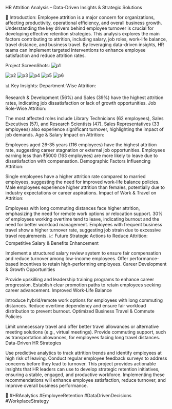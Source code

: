 HR Attrition Analysis – Data-Driven Insights & Strategic Solutions

📌 Introduction:
Employee attrition is  a major concern for organizations, affecting productivity, operational efficiency, and overall 
business growth. Understanding the key drivers behind employee turnover is crucial for developing effective retention strategies.
This analysis explores the main factors contributing to attrition, including salary, job roles, work-life balance, travel distance,
and business travel. By leveraging data-driven insights, HR teams can implement targeted interventions to enhance employee satisfaction and reduce attrition rates.

Project ScreenShots:
![p1](https://github.com/user-attachments/assets/bc86a213-b0ca-4980-8b88-5bf99bf8f7e8)

![p2](https://github.com/user-attachments/assets/f057aa6a-3d7a-4085-be86-1c550307818c)
![p3](https://github.com/user-attachments/assets/3f338f24-a30d-4a42-9d17-1c9a6d9f5cfd)
![p4](https://github.com/user-attachments/assets/59f9d002-0d14-40ff-a58a-1ad4f91e8fa0)
![p5](https://github.com/user-attachments/assets/774bf2e1-1db0-4029-9cc0-17aafb70fbff)
![p6](https://github.com/user-attachments/assets/e5436711-8d65-4af7-bbfb-f663d70821b5)





📊 Key Insights:
Department-Wise Attrition:

Research & Development (56%) and Sales (39%) have the highest attrition rates, indicating job dissatisfaction or lack of growth opportunities.
Job Role-Wise Attrition:

The most affected roles include Library Technicians (62 employees), Sales Executives (57), and Research Scientists (47).
Sales Representatives (33 employees) also experience significant turnover, highlighting the impact of job demands.
Age & Salary Impact on Attrition:

Employees aged 26-35 years (116 employees) have the highest attrition rate, suggesting career stagnation or external job opportunities.
Employees earning less than ₹5000 (163 employees) are more likely to leave due to dissatisfaction with compensation.
Demographic Factors Influencing Attrition:

Single employees have a higher attrition rate compared to married employees, suggesting the need for improved work-life balance policies.
Male employees experience higher attrition than females, potentially due to industry expectations or career aspirations.
Impact of Work & Travel on Attrition:

Employees with long commuting distances face higher attrition, emphasizing the need for remote work options or relocation support.
30% of employees working overtime tend to leave, indicating burnout and the need for better workload management.
Employees with frequent business travel show a higher turnover rate, suggesting job strain due to excessive travel requirements.
📈 Future Strategic Actions to Reduce Attrition:
Competitive Salary & Benefits Enhancement

Implement a structured salary review system to ensure fair compensation and reduce turnover among low-income employees.
Offer performance-based incentives to retain high-performing employees.
Career Development & Growth Opportunities

Provide upskilling and leadership training programs to enhance career progression.
Establish clear promotion paths to retain employees seeking career advancement.
Improved Work-Life Balance

Introduce hybrid/remote work options for employees with long commuting distances.
Reduce overtime dependency and ensure fair workload distribution to prevent burnout.
Optimized Business Travel & Commute Policies

Limit unnecessary travel and offer better travel allowances or alternative meeting solutions (e.g., virtual meetings).
Provide commuting support, such as transportation allowances, for employees facing long travel distances.
Data-Driven HR Strategies

Use predictive analytics to track attrition trends and identify employees at high risk of leaving.
Conduct regular employee feedback surveys to address concerns before they lead to turnover.
This project provides actionable insights that HR leaders can use to develop strategic retention initiatives, ensuring a stable, engaged, and productive workforce. Implementing these recommendations will enhance employee satisfaction, reduce turnover, and improve overall business performance.

🚀 #HRAnalytics #EmployeeRetention #DataDrivenDecisions #WorkplaceStrategy
